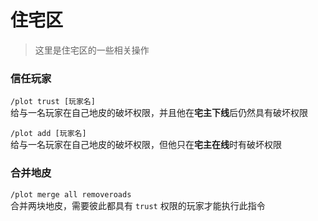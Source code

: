 # 住宅区

> 这里是住宅区的一些相关操作

### 信任玩家
`/plot trust [玩家名]`  
给与一名玩家在自己地皮的破坏权限，并且他在**宅主下线**后仍然具有破坏权限

`/plot add [玩家名]`  
给与一名玩家在自己地皮的破坏权限，但他只在**宅主在线**时有破坏权限

### 合并地皮  
`/plot merge all removeroads`  
合并两块地皮，需要彼此都具有 `trust` 权限的玩家才能执行此指令